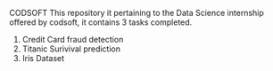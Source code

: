 CODSOFT
This repository it pertaining to the Data Science internship offered by codsoft, it contains 3 tasks completed.
1. Credit Card fraud detection
2. Titanic Surivival prediction
3. Iris Dataset 
